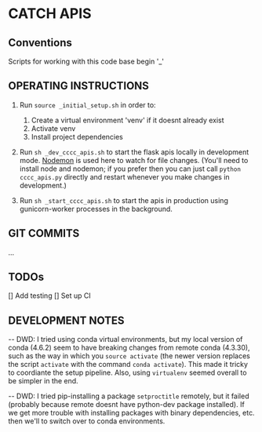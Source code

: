 # CATCH APIS

## Conventions

Scripts for working with this code base begin '\_'

## OPERATING INSTRUCTIONS

1. Run `source _initial_setup.sh` in order to:

    1. Create a virtual environment 'venv' if it doesnt already exist
    2. Activate venv
    3. Install project dependencies

2. Run `sh _dev_cccc_apis.sh` to start the flask apis locally in development mode. [Nodemon](https://www.npmjs.com/package/nodemon) is used here to watch for file changes. (You'll need to install node and nodemon; if you prefer then you can just call `python cccc_apis.py` directly and restart whenever you make changes in development.)

3. Run `sh _start_cccc_apis.sh` to start the apis in production using gunicorn-worker processes in the background.

## GIT COMMITS

...

## TODOs

[] Add testing
[] Set up CI

## DEVELOPMENT NOTES

-- DWD: I tried using conda virtual environments, but my local version of conda (4.6.2) seem to have breaking changes from remote conda (4.3.30), such as the way in which you `source activate` (the newer version replaces the script `activate` with the command `conda activate`). This made it tricky to coordiante the setup pipeline. Also, using `virtualenv` seemed overall to be simpler in the end.

-- DWD: I tried pip-installing a package `setproctitle` remotely, but it failed (probably because remote doesnt have python-dev package installed). If we get more trouble with installing packages with binary dependencies, etc. then we'll to switch over to conda environments.
